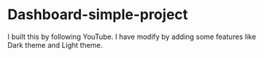 # Dashboard-simple-project
I built this by following YouTube. I have modify by adding some features like Dark theme and Light theme. 
